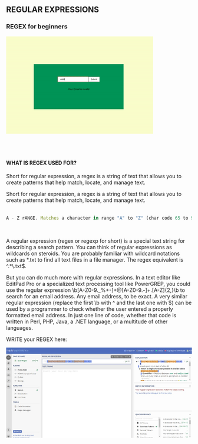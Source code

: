 ## REGULAR EXPRESSIONS

### REGEX for beginners

[<img src="./src/img/regex1.gif">](https://regexr.com/)

<br>
<br>

#### WHAT IS REGEX USED FOR?

<p>Short for regular expression, a regex is a string of text that allows you to create patterns that help match, locate, and manage text. </p>

<p>Short for regular expression, a regex is a string of text that allows you to create patterns that help match, locate, and manage text. </p>

```javascript

A - Z rANGE. Matches a character in range "A" to "Z" (char code 65 to 90). case sensitive
```

<br>


<p>A regular expression (regex or regexp for short) is a special text string for describing a search pattern. You can think of regular expressions as wildcards on steroids. You are probably familiar with wildcard notations such as *.txt to find all text files in a file manager. The regex equivalent is ^.*\.txt$.

But you can do much more with regular expressions. In a text editor like EditPad Pro or a specialized text processing tool like PowerGREP, you could use the regular expression \b[A-Z0-9._%+-]+@[A-Z0-9.-]+\.[A-Z]{2,}\b to search for an email address. Any email address, to be exact. A very similar regular expression (replace the first \b with ^ and the last one with $) can be used by a programmer to check whether the user entered a properly formatted email address. In just one line of code, whether that code is written in Perl, PHP, Java, a .NET language, or a multitude of other languages.</p>


<p>WRITE your REGEX here: </p>

[<img src="./src/img/regular-expressions.jpg">](https://regex101.com/)

<br>

